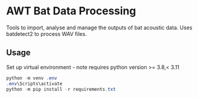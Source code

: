 # AWT Bat Data Processing
Tools to import, analyse and manage the outputs of bat acoustic data. Uses batdetect2 to process WAV files.

## Usage
Set up virtual environment - note requires python version >= 3.8,< 3.11
```powershell
python -m venv .env
.env\Scripts\activate
python -m pip install -r requirements.txt
```